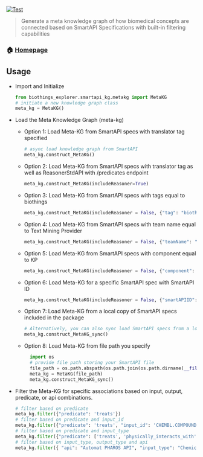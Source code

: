 [![Test](https://github.com/biothings/smartapi-kg.js/actions/workflows/test.yml/badge.svg)](https://github.com/biothings/smartapi-kg.js/actions/workflows/test.yml)
> Generate a meta knowledge graph of how biomedical concepts are connected based on SmartAPI Specifications with built-in filtering capabilities

### 🏠 [Homepage](https://github.com/kevinxin90/smartapi-kg.js#readme)

## Usage

- Import and Initialize

    ```python
    from biothings_explorer.smartapi_kg.metakg import MetaKG
    # initiate a new knowledge graph class
    meta_kg = MetaKG()
    ```

- Load the Meta Knowledge Graph (meta-kg)

  - Option 1: Load Meta-KG from SmartAPI specs with translator tag specified

    ```python
    # async load knowledge graph from SmartAPI
    meta_kg.construct_MetaKG()
    ```
  
  - Option 2: Load Meta-KG from SmartAPI specs with translator tag as well as ReasonerStdAPI with /predicates endpoint

    ```python
    meta_kg.construct_MetaKG(includeReasoner=True)
    ```
    
  - Option 3: Load Meta-KG from SmartAPI specs with tags equal to biothings

    ```python
    meta_kg.construct_MetaKG(includeReasoner = False, {"tag": "biothings"})
    ```
    
  - Option 4: Load Meta-KG from SmartAPI specs with team name equal to Text Mining Provider

    ```python
    meta_kg.construct_MetaKG(includeReasoner = False, {"teamName": "Text Mining Provider"})
    ```
  
  - Option 5: Load Meta-KG from SmartAPI specs with component equal to KP

    ```python
    meta_kg.construct_MetaKG(includeReasoner = False, {"component": "KP"})
    ```
    
  - Option 6: Load Meta-KG for a specific SmartAPI spec with SmartAPI ID

    ```python
    meta_kg.construct_MetaKG(includeReasoner = False, {"smartAPIID": "5076f09382b38d56a77e376416b634ca"})
    ```
    
  - Option 7: Load Meta-KG from a local copy of SmartAPI specs included in the package

    ```python
    # Alternatively, you can also sync load SmartAPI specs from a local copy within the package
    meta_kg.construct_MetaKG_sync()
    ```
    
  - Option 8: Load Meta-KG from file path you specify

    ```python
      import os
      # provide file path storing your SmartAPI file
      file_path = os.path.abspath(os.path.join(os.path.dirname(__file__), os.pardir, os.pardir, 'data', 'smartapi_multiomics_kp_query.json'))
      meta_kg = MetaKG(file_path)
      meta_kg.construct_MetaKG_sync()
    ```
  
- Filter the Meta-KG for specific associations based on input, output, predicate, or api combinations.

    ```python
    # filter based on predicate
    meta_kg.filter({"predicate": 'treats'})
    # filter based on predicate and input_id
    meta_kg.filter({"predicate": 'treats', "input_id": 'CHEMBL.COMPOUND'})
    # filter based on predicate and input_type
    meta_kg.filter({"predicate": ['treats', 'physically_interacts_with'], "input_type": 'ChemicalSubstance'})
    # filter based on input_type, output_type and api
    meta_kg.filter({ "api": "Automat PHAROS API", "input_type": "ChemicalSubstance", "output_type": "Gene" })
